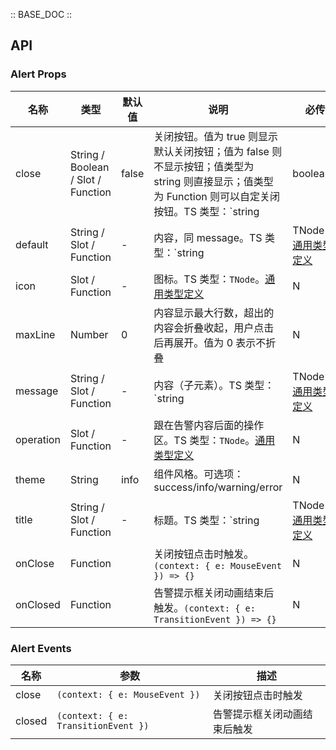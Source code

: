 :: BASE_DOC ::

## API

### Alert Props

名称 | 类型 | 默认值 | 说明 | 必传
-- | -- | -- | -- | --
close | String / Boolean / Slot / Function | false | 关闭按钮。值为 true 则显示默认关闭按钮；值为 false 则不显示按钮；值类型为 string 则直接显示；值类型为 Function 则可以自定关闭按钮。TS 类型：`string | boolean | TNode`。[通用类型定义](https://github.com/TDesignOteam/tdesign-vue/blob/develop/src/common.ts) | N
default | String / Slot / Function | - | 内容，同 message。TS 类型：`string | TNode`。[通用类型定义](https://github.com/TDesignOteam/tdesign-vue/blob/develop/src/common.ts) | N
icon | Slot / Function | - | 图标。TS 类型：`TNode`。[通用类型定义](https://github.com/TDesignOteam/tdesign-vue/blob/develop/src/common.ts) | N
maxLine | Number | 0 | 内容显示最大行数，超出的内容会折叠收起，用户点击后再展开。值为 0 表示不折叠 | N
message | String / Slot / Function | - | 内容（子元素）。TS 类型：`string | TNode`。[通用类型定义](https://github.com/TDesignOteam/tdesign-vue/blob/develop/src/common.ts) | N
operation | Slot / Function | - | 跟在告警内容后面的操作区。TS 类型：`TNode`。[通用类型定义](https://github.com/TDesignOteam/tdesign-vue/blob/develop/src/common.ts) | N
theme | String | info | 组件风格。可选项：success/info/warning/error | N
title | String / Slot / Function | - | 标题。TS 类型：`string | TNode`。[通用类型定义](https://github.com/TDesignOteam/tdesign-vue/blob/develop/src/common.ts) | N
onClose | Function |  | 关闭按钮点击时触发。`(context: { e: MouseEvent }) => {}` | N
onClosed | Function |  | 告警提示框关闭动画结束后触发。`(context: { e: TransitionEvent }) => {}` | N

### Alert Events

名称 | 参数 | 描述
-- | -- | --
close | `(context: { e: MouseEvent })` | 关闭按钮点击时触发
closed | `(context: { e: TransitionEvent })` | 告警提示框关闭动画结束后触发
